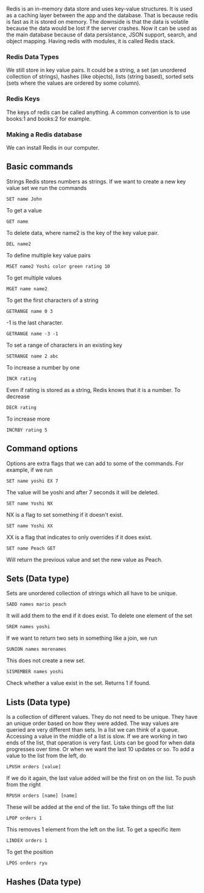 Redis is an in-memory data store and uses key-value structures. It is used as a caching layer between the app and the database. That is because redis is fast as it is stored on memory.
The downside is that the data is volatile because the data would be lost if the server crashes.
Now it can be used as the main database because of data persistance, JSON support, search, and object mapping.
Having redis with modules, it is called Redis stack.
### Redis Data Types
We still store in key value pairs. It could be a string, a set (an unordered collection of strings), hashes (like objects), lists (string based), sorted sets (sets where the values are ordered by some column).
### Redis Keys
The keys of redis can be called anything. A common convention is to use books:1 and books:2 for example.
### Making a Redis database
We can install Redis in our computer.
## Basic commands
Strings
Redis stores numbers as strings. If we want to create a new key value set we run the commands
```redis
SET name John
```
To get a value
```
GET name
```
To delete data, where name2 is the key of the key value pair.
```
DEL name2
```
To define multiple key value pairs
```
MSET name2 Yoshi color green rating 10
```
To get multiple values
```
MGET name name2
```
To get the first characters of a string
```
GETRANGE name 0 3
```
-1 is the last character.
```
GETRANGE name -3 -1
```
To set a range of characters in an existing key
```
SETRANGE name 2 abc
```
To increase a number by one
```
INCR rating
```
Even if rating is stored as a string, Redis knows that it is a number.
To decrease
```
DECR rating
```
To increase more
```
INCRBY rating 5
```
## Command options
Options are extra flags that we can add to some of the commands. 
For example, if we run
```
SET name yoshi EX 7
```
The value will be yoshi and after 7 seconds it will be deleted.
```
SET name Yoshi NX
```
NX is a flag to set something if it doesn't exist.
```
SET name Yoshi XX
```
XX is a flag that indicates to only overrides if it does exist.
```
SET name Peach GET
```
Will return the previous value and set the new value as Peach.
## Sets (Data type)
Sets are unordered collection of strings which all have to be unique.
```
SADD names mario peach
```
It will add them to the end if it does exist.
To delete one element of the set
```
SREM names yoshi
```
If we want to return two sets in something like a join, we run
```
SUNION names morenames
```
This does not create a new set. 
```
SISMEMBER names yoshi
```
Check whether a value exist in the set. Returns 1 if found.
## Lists (Data type)
Is a collection of different values. They do not need to be unique. They have an unique order based on how they were added. The way values are queried are very different than sets. In a list we can think of a queue.
Accessing a value in the middle of a list is slow. If we are working in two ends of the list, that operation is very fast. Lists can be good for when data progresses over time. Or when we want the last 10 updates or so.
To add a value to the list from the left, do
```
LPUSH orders [value]
```
If we do it again, the last value added will be the first on on the list.
To push from the right
```
RPUSH orders [name] [name]
```
These will be added at the end of the list.
To take things off the list
```
LPOP orders 1
```
This removes 1 element from the left on the list.
To get a specific item
```
LINDEX orders 1
```
To get the position
```
LPOS orders ryu
```
## Hashes (Data type)

